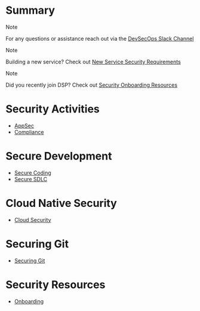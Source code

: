 # Summary
Note

For any questions or assistance reach out via the [DevSecOps Slack Channel](https://broadinstitute.slack.com/messages/CABML2U9G)

Note

Building a new service? Check out [New Service Security Requirements](https://sdarq.dsp-techops.broadinstitute.org)

Note

Did you recently join DSP? Check out [Security Onboarding Resources](https://security-kb.dsp-techops.broadinstitute.org/security_resources/DSP_Appsec_Onboarding_Doc/overview.html#new-hire-security-checklist)

Security Activities
===================

* [AppSec](security_activities/appsec/index.md)
* [Compliance](security_activities/compliance/index.md)

Secure Development
==================

* [Secure Coding](secure_development/secure_coding/index.md)
* [Secure SDLC](secure_development/security_sdlc/index.md)

Cloud Native Security
=====================

* [Cloud Security](security_platform_categories/cloud_security/index.md)

Securing Git
============

* [Securing Git](security_platform_categories/securing_git/index.md)

Security Resources
==================

* [Onboarding](security_resources/DSP_Appsec_Onboarding_Doc/index.md)